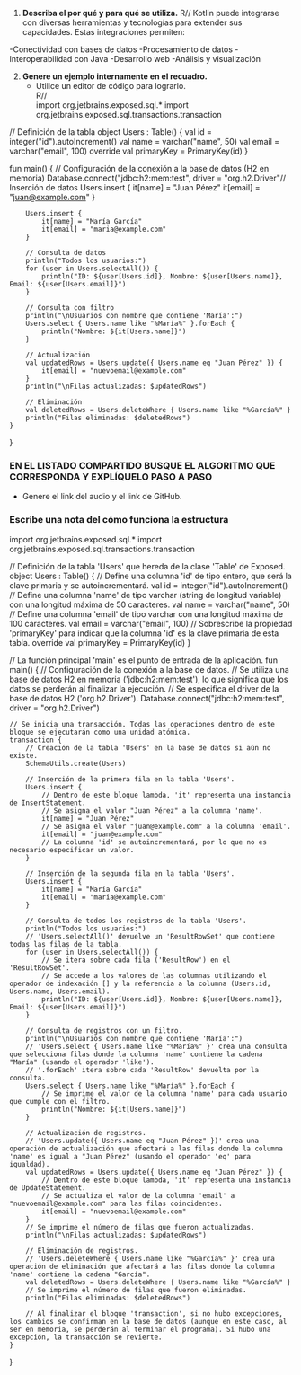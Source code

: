 1. **Describa el por qué y para qué se utiliza.** 
R//
Kotlin puede integrarse con diversas herramientas y tecnologías para extender sus capacidades. Estas integraciones permiten:

-Conectividad con bases de datos
-Procesamiento de datos
-Interoperabilidad con Java
-Desarrollo web
-Análisis y visualización

2. **Genere un ejemplo internamente en el recuadro.**  
   - Utilice un editor de código para lograrlo.  
R//     
import org.jetbrains.exposed.sql.*
import org.jetbrains.exposed.sql.transactions.transaction

// Definición de la tabla
object Users : Table() {
    val id = integer("id").autoIncrement()
    val name = varchar("name", 50)
    val email = varchar("email", 100)
    override val primaryKey = PrimaryKey(id)
}

fun main() {
    // Configuración de la conexión a la base de datos (H2 en memoria)
    Database.connect("jdbc:h2:mem:test", driver = "org.h2.Driver"// Inserción de datos
        Users.insert {
            it[name] = "Juan Pérez"
            it[email] = "juan@example.com"
        }

        Users.insert {
            it[name] = "María García"
            it[email] = "maria@example.com"
        }

        // Consulta de datos
        println("Todos los usuarios:")
        for (user in Users.selectAll()) {
            println("ID: ${user[Users.id]}, Nombre: ${user[Users.name]}, Email: ${user[Users.email]}")
        }

        // Consulta con filtro
        println("\nUsuarios con nombre que contiene 'María':")
        Users.select { Users.name like "%María%" }.forEach {
            println("Nombre: ${it[Users.name]}")
        }

        // Actualización
        val updatedRows = Users.update({ Users.name eq "Juan Pérez" }) {
            it[email] = "nuevoemail@example.com"
        }
        println("\nFilas actualizadas: $updatedRows")

        // Eliminación
        val deletedRows = Users.deleteWhere { Users.name like "%García%" }
        println("Filas eliminadas: $deletedRows")
    }
}



### EN EL LISTADO COMPARTIDO BUSQUE EL ALGORITMO QUE CORRESPONDA Y EXPLÍQUELO PASO A PASO  
- Genere el link del audio y el link de GitHub.  





### Escribe una nota del cómo funciona la estructura  

import org.jetbrains.exposed.sql.*
import org.jetbrains.exposed.sql.transactions.transaction

// Definición de la tabla 'Users' que hereda de la clase 'Table' de Exposed.
object Users : Table() {
    // Define una columna 'id' de tipo entero, que será la clave primaria y se autoincrementará.
    val id = integer("id").autoIncrement()
    // Define una columna 'name' de tipo varchar (string de longitud variable) con una longitud máxima de 50 caracteres.
    val name = varchar("name", 50)
    // Define una columna 'email' de tipo varchar con una longitud máxima de 100 caracteres.
    val email = varchar("email", 100)
    // Sobrescribe la propiedad 'primaryKey' para indicar que la columna 'id' es la clave primaria de esta tabla.
    override val primaryKey = PrimaryKey(id)
}

// La función principal 'main' es el punto de entrada de la aplicación.
fun main() {
    // Configuración de la conexión a la base de datos.
    // Se utiliza una base de datos H2 en memoria ('jdbc:h2:mem:test'), lo que significa que los datos se perderán al finalizar la ejecución.
    // Se especifica el driver de la base de datos H2 ('org.h2.Driver').
    Database.connect("jdbc:h2:mem:test", driver = "org.h2.Driver")

    // Se inicia una transacción. Todas las operaciones dentro de este bloque se ejecutarán como una unidad atómica.
    transaction {
        // Creación de la tabla 'Users' en la base de datos si aún no existe.
        SchemaUtils.create(Users)

        // Inserción de la primera fila en la tabla 'Users'.
        Users.insert {
            // Dentro de este bloque lambda, 'it' representa una instancia de InsertStatement.
            // Se asigna el valor "Juan Pérez" a la columna 'name'.
            it[name] = "Juan Pérez"
            // Se asigna el valor "juan@example.com" a la columna 'email'.
            it[email] = "juan@example.com"
            // La columna 'id' se autoincrementará, por lo que no es necesario especificar un valor.
        }

        // Inserción de la segunda fila en la tabla 'Users'.
        Users.insert {
            it[name] = "María García"
            it[email] = "maria@example.com"
        }

        // Consulta de todos los registros de la tabla 'Users'.
        println("Todos los usuarios:")
        // 'Users.selectAll()' devuelve un 'ResultRowSet' que contiene todas las filas de la tabla.
        for (user in Users.selectAll()) {
            // Se itera sobre cada fila ('ResultRow') en el 'ResultRowSet'.
            // Se accede a los valores de las columnas utilizando el operador de indexación [] y la referencia a la columna (Users.id, Users.name, Users.email).
            println("ID: ${user[Users.id]}, Nombre: ${user[Users.name]}, Email: ${user[Users.email]}")
        }

        // Consulta de registros con un filtro.
        println("\nUsuarios con nombre que contiene 'María':")
        // 'Users.select { Users.name like "%María%" }' crea una consulta que selecciona filas donde la columna 'name' contiene la cadena "María" (usando el operador 'like').
        // '.forEach' itera sobre cada 'ResultRow' devuelta por la consulta.
        Users.select { Users.name like "%María%" }.forEach {
            // Se imprime el valor de la columna 'name' para cada usuario que cumple con el filtro.
            println("Nombre: ${it[Users.name]}")
        }

        // Actualización de registros.
        // 'Users.update({ Users.name eq "Juan Pérez" })' crea una operación de actualización que afectará a las filas donde la columna 'name' es igual a "Juan Pérez" (usando el operador 'eq' para igualdad).
        val updatedRows = Users.update({ Users.name eq "Juan Pérez" }) {
            // Dentro de este bloque lambda, 'it' representa una instancia de UpdateStatement.
            // Se actualiza el valor de la columna 'email' a "nuevoemail@example.com" para las filas coincidentes.
            it[email] = "nuevoemail@example.com"
        }
        // Se imprime el número de filas que fueron actualizadas.
        println("\nFilas actualizadas: $updatedRows")

        // Eliminación de registros.
        // 'Users.deleteWhere { Users.name like "%García%" }' crea una operación de eliminación que afectará a las filas donde la columna 'name' contiene la cadena "García".
        val deletedRows = Users.deleteWhere { Users.name like "%García%" }
        // Se imprime el número de filas que fueron eliminadas.
        println("Filas eliminadas: $deletedRows")

        // Al finalizar el bloque 'transaction', si no hubo excepciones, los cambios se confirman en la base de datos (aunque en este caso, al ser en memoria, se perderán al terminar el programa). Si hubo una excepción, la transacción se revierte.
    }
}

